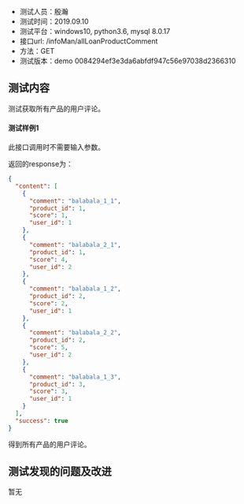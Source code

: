 + 测试人员：殷瀚
+ 测试时间：2019.09.10
+ 测试平台：windows10, python3.6, mysql 8.0.17
+ 接口url: /infoMan/allLoanProductComment
+ 方法：GET
+ 测试版本：demo 0084294ef3e3da6abfdf947c56e97038d2366310

## 测试内容

测试获取所有产品的用户评论。

#### 测试样例1

此接口调用时不需要输入参数。

返回的response为：

``` json
{
  "content": [
    {
      "comment": "balabala_1_1",
      "product_id": 1,
      "score": 1,
      "user_id": 1
    },
    {
      "comment": "balabala_2_1",
      "product_id": 1,
      "score": 4,
      "user_id": 2
    },
    {
      "comment": "balabala_1_2",
      "product_id": 2,
      "score": 2,
      "user_id": 1
    },
    {
      "comment": "balabala_2_2",
      "product_id": 2,
      "score": 5,
      "user_id": 2
    },
    {
      "comment": "balabala_1_3",
      "product_id": 3,
      "score": 3,
      "user_id": 1
    }
  ],
  "success": true
}
```

得到所有产品的用户评论。

## 测试发现的问题及改进

暂无
